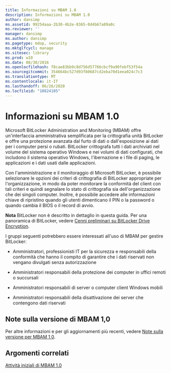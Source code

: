 ```yaml
---
title: Informazioni su MBAM 1.0
description: Informazioni su MBAM 1.0
author: dansimp
ms.assetid: 99254aaa-2b30-4b2e-8365-0d4b67a89a0c
ms.reviewer: ''
manager: dansimp
ms.author: dansimp
ms.pagetype: mdop, security
ms.mktglfcycl: manage
ms.sitesec: library
ms.prod: w10
ms.date: 08/30/2016
ms.openlocfilehash: f8cae83bb9c8d756d57766cbcf9a90febf53f54a
ms.sourcegitcommit: 354664bc527d93f80687cd2eba70d1eea024c7c3
ms.translationtype: MT
ms.contentlocale: it-IT
ms.lasthandoff: 06/26/2020
ms.locfileid: "10824105"
---
```

# Informazioni su MBAM 1.0


Microsoft BitLocker Administration and Monitoring (MBAM) offre un'interfaccia amministrativa semplificata per la crittografia unità BitLocker e offre una protezione avanzata dal furto di dati o dall'esposizione ai dati per i computer persi o rubati. BitLocker crittografa tutti i dati archiviati nel volume del sistema operativo Windows e nei volumi di dati configurati, che includono il sistema operativo Windows, l'ibernazione e i file di paging, le applicazioni e i dati usati dalle applicazioni.

Con l'amministrazione e il monitoraggio di Microsoft BitLocker, è possibile selezionare le opzioni dei criteri di crittografia di BitLocker appropriate per l'organizzazione, in modo da poter monitorare la conformità del client con tali criteri e quindi segnalare lo stato di crittografia sia dell'organizzazione che dei singoli computer. Inoltre, è possibile accedere alle informazioni chiave di ripristino quando gli utenti dimenticano il PIN o la password o quando cambia il BIOS o il record di avvio.

**Nota**  BitLocker non è descritto in dettaglio in questa guida. Per una panoramica di BitLocker, vedere [Cenni preliminari su BitLocker Drive Encryption](https://go.microsoft.com/fwlink/p/?LinkId=225013).

 

I gruppi seguenti potrebbero essere interessati all'uso di MBAM per gestire BitLocker:

-   Amministratori, professionisti IT per la sicurezza e responsabili della conformità che hanno il compito di garantire che i dati riservati non vengano divulgati senza autorizzazione

-   Amministratori responsabili della protezione dei computer in uffici remoti o succursali

-   Amministratori responsabili di server o computer client Windows mobili

-   Amministratori responsabili della disattivazione dei server che contengono dati riservati

## Note sulla versione di MBAM 1,0


Per altre informazioni e per gli aggiornamenti più recenti, vedere [Note sulla versione per MBAM 1,0](release-notes-for-mbam-10.md).

## Argomenti correlati


[Attività iniziali di MBAM 1.0](getting-started-with-mbam-10.md)

 

 





